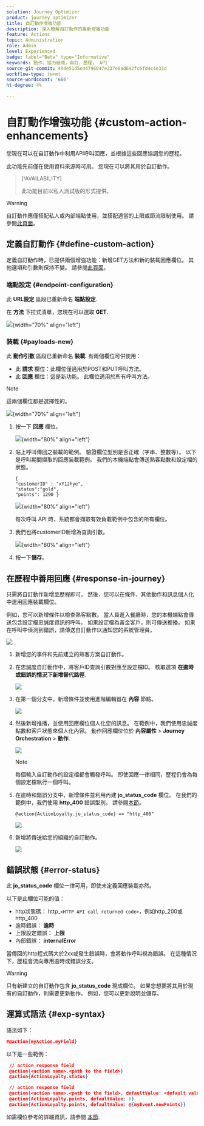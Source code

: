 ```yaml
---
solution: Journey Optimizer
product: journey optimizer
title: 自訂動作增強功能
description: 深入瞭解自訂動作的最新增強功能
feature: Actions
topic: Administration
role: Admin
level: Experienced
badge: label="Beta" type="Informative"
keywords: 動作，協力廠商，自訂，歷程， API
source-git-commit: 494e51d5e44796047e237e6ad692fc6fd4c4e31d
workflow-type: tm+mt
source-wordcount: '666'
ht-degree: 4%

---
```


# 自訂動作增強功能 {#custom-action-enhancements}

您現在可以在自訂動作中利用API呼叫回應，並根據這些回應協調您的歷程。

此功能先前僅在使用資料來源時可用。 您現在可以將其用於自訂動作。

>[!AVAILABILITY]
>
>此功能目前以私人測試版的形式提供。

>[!WARNING]
>
>自訂動作應僅搭配私人或內部端點使用，並搭配適當的上限或節流限制使用。 請參閱[此頁面](../configuration/external-systems.md)。

## 定義自訂動作 {#define-custom-action}

定義自訂動作時，已提供兩個增強功能：新增GET方法和新的裝載回應欄位。 其他選項和引數則保持不變。 請參閱[此頁面](../action/about-custom-action-configuration.md)。

### 端點設定 {#endpoint-configuration}

此 **URL設定** 區段已重新命名 **端點設定**.

在 **方法** 下拉式清單，您現在可以選取 **GET**.

![](assets/action-response1.png){width="70%" align="left"}

### 裝載 {#payloads-new}

此 **動作引數** 區段已重新命名 **裝載**. 有兩個欄位可供使用：

* 此 **請求** 欄位：此欄位僅適用於POST和PUT呼叫方法。
* 此 **回應** 欄位：這是新功能。 此欄位適用於所有呼叫方法。

>[!NOTE]
> 
>這兩個欄位都是選擇性的。

![](assets/action-response2.png){width="70%" align="left"}

1. 按一下 **回應** 欄位。

   ![](assets/action-response3.png){width="80%" align="left"}

1. 貼上呼叫傳回之裝載的範例。 驗證欄位型別是否正確（字串、整數等）。 以下是呼叫期間擷取的回應裝載範例。 我們的本機端點會傳送熟客點數和設定檔的狀態。

   ```
   {
   "customerID" : "xY12hye",    
   "status":"gold",
   "points": 1290 }
   ```

   ![](assets/action-response4.png){width="80%" align="left"}

   每次呼叫 API 時，系統都會擷取有效負載範例中包含的所有欄位。

1. 我們也將customerID新增為查詢引數。

   ![](assets/action-response9.png){width="80%" align="left"}

1. 按一下&#x200B;**儲存**。

## 在歷程中善用回應 {#response-in-journey}

只需將自訂動作新增至歷程即可。 然後，您可以在條件、其他動作和訊息個人化中運用回應裝載欄位。

例如，您可以新增條件以檢查熟客點數。 當人員進入餐廳時，您的本機端點會傳送包含設定檔忠誠度資訊的呼叫。 如果設定檔為黃金客戶，則可傳送推播。 如果在呼叫中偵測到錯誤，請傳送自訂動作以通知您的系統管理員。

![](assets/action-response5.png)

1. 新增您的事件和先前建立的熟客方案自訂動作。

1. 在忠誠度自訂動作中，將客戶ID查詢引數對應至設定檔ID。 核取選項 **在逾時或錯誤的情況下新增替代路徑**.

   ![](assets/action-response10.png)

1. 在第一個分支中，新增條件並使用進階編輯器在 **內容** 節點。

   ![](assets/action-response6.png)

1. 然後新增推播，並使用回應欄位個人化您的訊息。 在範例中，我們使用忠誠度點數和客戶狀態來個人化內容。 動作回應欄位位於 **內容屬性** > **Journey Orchestration** > **動作**.

   ![](assets/action-response8.png)

   >[!NOTE]
   >
   >每個輸入自訂動作的設定檔都會觸發呼叫。 即使回應一律相同，歷程仍會為每個設定檔執行一個呼叫。

1. 在逾時和錯誤分支中，新增條件並利用內建 **jo_status_code** 欄位。 在我們的範例中，我們使用
   **http_400** 錯誤型別。 請參閱[本節](#error-status)。

   ```
   @action{ActionLoyalty.jo_status_code} == "http_400"
   ```

   ![](assets/action-response7.png)

1. 新增將傳送給您的組織的自訂動作。

   ![](assets/action-response11.png)

## 錯誤狀態 {#error-status}

此 **jo_status_code** 欄位一律可用，即使未定義回應裝載亦然。

以下是此欄位可能的值：

* http狀態碼： http_`<HTTP API call returned code>`，例如http_200或http_400
* 逾時錯誤： **逾時**
* 上限設定錯誤： **上限**
* 內部錯誤： **internalError**

當傳回的http程式碼大於2xx或發生錯誤時，會將動作呼叫視為錯誤。 在這種情況下，歷程會流向專用逾時或錯誤分支。

>[!WARNING]
>
>只有新建立的自訂動作包含 **jo_status_code** 現成欄位。 如果您想要將其用於現有的自訂動作，則需要更新動作。 例如，您可以更新說明並儲存。

## 運算式語法 {#exp-syntax}

語法如下：

```json
#@action{myAction.myField} 
```

以下是一些範例：

```json
 // action response field
 @action{<action name>.<path to the field>}
 @action{ActionLoyalty.status}
```

```json
 // action response field
 @action{<action name>.<path to the field>, defaultValue: <default value expression>}
 @action{ActionLoyalty.points, defaultValue: 0}
 @action{ActionLoyalty.points, defaultValue: @{myEvent.newPoints}}
```

如需欄位參考的詳細資訊，請參閱 [本節](../building-journeys/expression/field-references.md).

